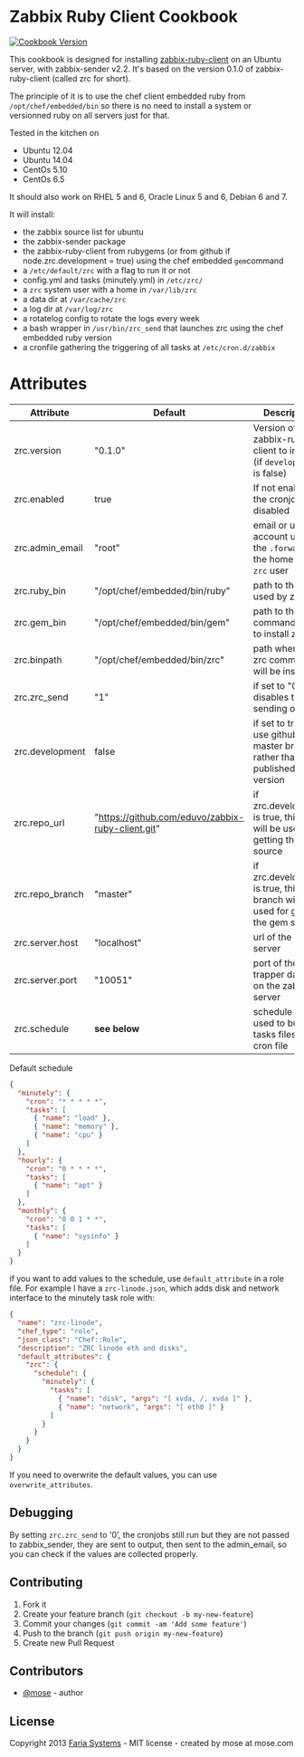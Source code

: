 Zabbix Ruby Client Cookbook
============================

[![Cookbook Version](http://img.shields.io/cookbook/v/zabbix-ruby-client.svg)](https://supermarket.getchef.com/cookbooks/zabbix-ruby-client)

This cookbook is designed for installing [zabbix-ruby-client](https://github.com/eduvo/zabbix-ruby-client) on an Ubuntu server, with zabbix-sender v2.2. It's based on the version 0.1.0 of zabbix-ruby-client (called zrc for short).

The principle of it is to use the chef client embedded ruby from `/opt/chef/embedded/bin` so there is no need to install a system or versionned ruby on all servers just for that.

Tested in the kitchen on

- Ubuntu 12.04
- Ubuntu 14.04
- CentOs 5.10
- CentOs 6.5

It should also work on RHEL 5 and 6, Oracle Linux 5 and 6, Debian 6 and 7.

It will install:

- the zabbix source list for ubuntu
- the zabbix-sender package
- the zabbix-ruby-client from rubygems (or from github if node.zrc.development = true) using the chef embedded `gem`command
- a `/etc/default/zrc` with a flag to run it or not
- config.yml and tasks (minutely.yml) in `/etc/zrc/`
- a `zrc` system user with a home in `/var/lib/zrc`
- a data dir at `/var/cache/zrc`
- a log dir at `/var/log/zrc`
- a rotatelog config to rotate the logs every week
- a bash wrapper in `/usr/bin/zrc_send` that launches zrc using the chef embedded ruby version
- a cronfile gathering the triggering of all tasks at `/etc/cron.d/zabbix`

Attributes
==============

Attribute |  Default  | Description
----------|-----------|-------------
zrc.version     | "0.1.0"     | Version of the zabbix-ruby-client to install (if `development` is false)
zrc.enabled     | true        | If not enabled the cronjob is disabled
zrc.admin_email | "root"      | email or unix account used in the `.forward` in the home of the `zrc` user
zrc.ruby_bin    | "/opt/chef/embedded/bin/ruby" | path to the ruby used by zrc
zrc.gem_bin     | "/opt/chef/embedded/bin/gem"  | path to the gem command used to install zrc
zrc.binpath     | "/opt/chef/embedded/bin/zrc"  | path where the zrc command will be installed
zrc.zrc_send    | "1"         | if set to "0" disables the sending of data
zrc.development | false       | if set to true, use github master branch rather than the published gem version
zrc.repo_url    | "https://github.com/eduvo/zabbix-ruby-client.git" | if zrc.development is true, this repo will be used for getting the gem source
zrc.repo_branch | "master"    | if zrc.development is true, this branch will be used for getting the gem source
zrc.server.host | "localhost" | url of the zabbix server
zrc.server.port | "10051"     | port of the trapper daemon on the zabbix server
zrc.schedule    | __see below__ | schedule object used to build the tasks files and cron file

Default schedule

````json
{
  "minutely": {
    "cron": "* * * * *",
    "tasks": [
      { "name": "load" },
      { "name": "memory" },
      { "name": "cpu" }
    ]
  },
  "hourly": {
    "cron": "0 * * * *",
    "tasks": [
      { "name": "apt" }
    ]
  },
  "monthly": {
    "cron": "0 0 1 * *",
    "tasks": [
      { "name": "sysinfo" }
    ]
  }
}
````

if you want to add values to the schedule, use `default_attribute` in a role file. For example I have a `zrc-linode.json`, which adds disk and network interface to the minutely task role with:

````json
{
  "name": "zrc-linode",
  "chef_type": "role",
  "json_class": "Chef::Role",
  "description": "ZRC linode eth and disks",
  "default_attributes": {
    "zrc": {
      "schedule": {
        "minutely": {
          "tasks": [
            { "name": "disk", "args": "[ xvda, /, xvda ]" },
            { "name": "network", "args": "[ eth0 ]" }
          ]
        }
      }
    }
  }
}
````

If you need to overwrite the default values, you can use `overwrite_attributes`.

## Debugging

By setting `zrc.zrc_send` to '0', the cronjobs still run but they are not passed to zabbix_sender, they are sent to output, then sent to the admin_email, so you can check if the values are collected properly.

## Contributing

1. Fork it
2. Create your feature branch (`git checkout -b my-new-feature`)
3. Commit your changes (`git commit -am 'Add some feature'`)
4. Push to the branch (`git push origin my-new-feature`)
5. Create new Pull Request

## Contributors

* [@mose](https://github.com/mose) - author

## License

Copyright 2013 [Faria Systems](http://faria.co) - MIT license - created by mose at mose.com
